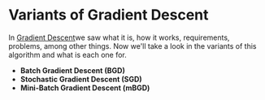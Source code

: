 # Variants of Gradient Descent

In [Gradient Descent](GradientDescent.md)we saw what it is, how it works, requirements, problems, among other things. Now we'll take a look in the variants of this algorithm and what is each one for.

- **Batch Gradient Descent (BGD)**
- **Stochastic Gradient Descent (SGD)**
- **Mini-Batch Gradient Descent (mBGD)**